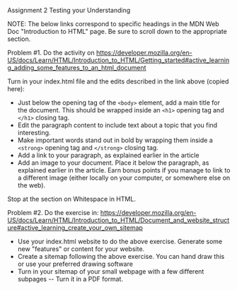 Assignment 2 Testing your Understanding

NOTE: The below links correspond to specific headings in the MDN Web Doc "Introduction to HTML" page. Be sure to scroll down to the appropriate section.


Problem #1.  Do the activity on https://developer.mozilla.org/en-US/docs/Learn/HTML/Introduction_to_HTML/Getting_started#active_learning_adding_some_features_to_an_html_document

Turn in your index.html file and the edits described in the link above (copied here):

+ Just below the opening tag of the `<body>` element, add a main title for the document. This should be wrapped inside an `<h1>` opening tag and `</h1>` closing tag.
+ Edit the paragraph content to include text about a topic that you find interesting.
+ Make important words stand out in bold by wrapping them inside a `<strong>` opening tag and `</strong>` closing tag.
+ Add a link to your paragraph, as explained earlier in the article
+ Add an image to your document. Place it below the paragraph, as explained earlier in the article. Earn bonus points if you manage to link to a different image (either locally on your computer, or somewhere else on the web).

Stop at the section on Whitespace in HTML.

Problem #2. Do the exercise in: https://developer.mozilla.org/en-US/docs/Learn/HTML/Introduction_to_HTML/Document_and_website_structure#active_learning_create_your_own_sitemap

+ Use your index.html website to do the above exercise. Generate some new "features" or content for your website.
+ Create a sitemap following the above exercise. You can hand draw this or use your preferred drawing software
+ Turn in your sitemap of your small webpage with a few different subpages -- Turn it in a PDF format.
